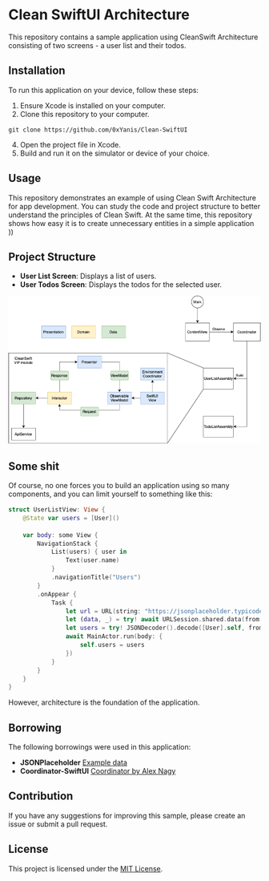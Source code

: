 # Clean SwiftUI Architecture

This repository contains a sample application using CleanSwift Architecture consisting of two screens - a user list and their todos.

## Installation

To run this application on your device, follow these steps:

1. Ensure Xcode is installed on your computer.
2. Clone this repository to your computer.

```
git clone https://github.com/0xYanis/Clean-SwiftUI
```
   
4. Open the project file in Xcode.
5. Build and run it on the simulator or device of your choice.

## Usage

This repository demonstrates an example of using Clean Swift Architecture for app development. You can study the code and project structure to better understand the principles of Clean Swift.
At the same time, this repository shows how easy it is to create unnecessary entities in a simple application ))

## Project Structure

- **User List Screen**: Displays a list of users.
- **User Todos Screen**: Displays the todos for the selected user.

<html>
 <body>
  <p>
    <img src="Resources/diagram.png">
  </p>
 </body>
</html>

## Some shit

Of course, no one forces you to build an application using so many components, and you can limit yourself to something like this:

```Swift
struct UserListView: View {
    @State var users = [User]()
    
    var body: some View {
        NavigationStack {
            List(users) { user in
                Text(user.name)
            }
            .navigationTitle("Users")
        }
        .onAppear {
            Task {
                let url = URL(string: "https://jsonplaceholder.typicode.com/users")!
                let (data, _) = try! await URLSession.shared.data(from: url)
                let users = try! JSONDecoder().decode([User].self, from: data)
                await MainActor.run(body: {
                    self.users = users
                })
            }
        }
    }
}
```
However, architecture is the foundation of the application.

## Borrowing

The following borrowings were used in this application:
- **JSONPlaceholder** [Example data](https://jsonplaceholder.typicode.com)
- **Coordinator-SwiftUI** [Coordinator by Alex Nagy](https://www.youtube.com/watch?v=aaLRST7tHFQ)

## Contribution

If you have any suggestions for improving this sample, please create an issue or submit a pull request.

## License

This project is licensed under the [MIT License](httpsopensource.org/licenses/MIT).
